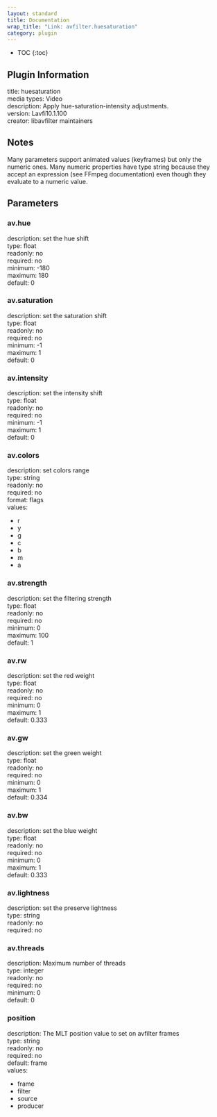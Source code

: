 ```yaml
---
layout: standard
title: Documentation
wrap_title: "Link: avfilter.huesaturation"
category: plugin
---
```

* TOC
{:toc}

## Plugin Information

title: huesaturation  
media types:
Video  
description: Apply hue-saturation-intensity adjustments.  
version: Lavfi10.1.100  
creator: libavfilter maintainers  

## Notes

Many parameters support animated values (keyframes) but only the numeric ones. Many numeric properties have type string because they accept an expression (see FFmpeg documentation) even though they evaluate to a numeric value.

## Parameters

### av.hue

  
description:
set the hue shift  
type: float  
readonly: no  
required: no  
minimum: -180  
maximum: 180  
default: 0  

### av.saturation

  
description:
set the saturation shift  
type: float  
readonly: no  
required: no  
minimum: -1  
maximum: 1  
default: 0  

### av.intensity

  
description:
set the intensity shift  
type: float  
readonly: no  
required: no  
minimum: -1  
maximum: 1  
default: 0  

### av.colors

  
description:
set colors range  
type: string  
readonly: no  
required: no  
format: flags  
values:  

* r
* y
* g
* c
* b
* m
* a

### av.strength

  
description:
set the filtering strength  
type: float  
readonly: no  
required: no  
minimum: 0  
maximum: 100  
default: 1  

### av.rw

  
description:
set the red weight  
type: float  
readonly: no  
required: no  
minimum: 0  
maximum: 1  
default: 0.333  

### av.gw

  
description:
set the green weight  
type: float  
readonly: no  
required: no  
minimum: 0  
maximum: 1  
default: 0.334  

### av.bw

  
description:
set the blue weight  
type: float  
readonly: no  
required: no  
minimum: 0  
maximum: 1  
default: 0.333  

### av.lightness

  
description:
set the preserve lightness  
type: string  
readonly: no  
required: no  

### av.threads

  
description:
Maximum number of threads  
type: integer  
readonly: no  
required: no  
minimum: 0  
default: 0  

### position

  
description:
The MLT position value to set on avfilter frames  
type: string  
readonly: no  
required: no  
default: frame  
values:  

* frame
* filter
* source
* producer

